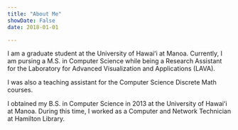 ```yaml
---
title: "About Me"
showDate: False
date: 2018-01-01

---
```

I am a graduate student at the University of Hawaiʻi at Manoa. Currently, I am pursing a M.S. in Computer Science while being a Research Assistant for the Laboratory for Advanced Visualization and Applications (LAVA). 

<!--more-->
I was also a teaching assistant for the Computer Science Discrete Math courses.

I obtained my B.S. in Computer Science in 2013 at the University of Hawaiʻi at Manoa. During this time, I worked as a Computer and Network Technician at Hamilton Library.